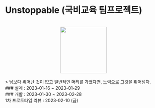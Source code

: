 # Unstoppable (국비교육 팀프로젝트)

<br>
<center>
<img width='150' src='https://img1.daumcdn.net/thumb/R1280x0/?scode=mtistory2&fname=https%3A%2F%2Fblog.kakaocdn.net%2Fdn%2FbjDIMG%2FbtrXhPWmR9Q%2F6Tq6wbH0eR2AxRdimWR8gK%2Fimg.png'>
</center>
  
<br>
> 남보다 뛰어난 것이 없고 일반적인 머리를 가졌다면, 노력으로 그것을 뛰어넘자.
<br>
<div>### 설계 : 2023-01-16 ~ 2023-01-29</div>
### 개발 : 2023-01-30 ~ 2023-02-28
<br>
1차 프로토타입 리뷰 : 2023-02-10 (금)





